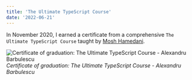 ```yaml
---
title: 'The Ultimate TypeScript Course'
date: '2022-06-21'
---
```


In November 2020, I earned a certificate from a comprehensive `The Ultimate TypeScript Course` taught by [Mosh Hamedani](https://twitter.com/moshhamedani).

![Certificate of graduation: The Ultimate TypeScript Course - Alexandru Barbulescu](/images/certifications/typescript/the-ultimate-typescript-course.webp)
_Certificate of graduation: The Ultimate TypeScript Course - Alexandru Barbulescu_
